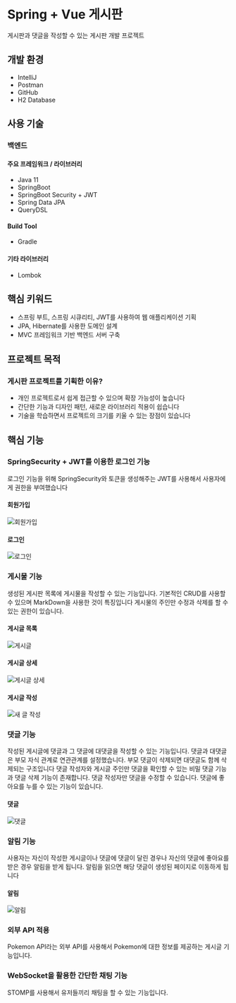 # Spring + Vue 게시판
게시판과 댓글을 작성할 수 있는 게시판 개발 프로젝트

## 개발 환경
+ IntelliJ
+ Postman
+ GitHub
+ H2 Database

## 사용 기술
### 백엔드
#### 주요 프레임워크 / 라이브러리
+ Java 11
+ SpringBoot
+ SpringBoot Security + JWT
+ Spring Data JPA
+ QueryDSL

#### Build Tool
+ Gradle

#### 기타 라이브러리
+ Lombok

## 핵심 키워드
+ 스프링 부트, 스프링 시큐리티, JWT를 사용하여 웹 애플리케이션 기획
+ JPA, Hibernate를 사용한 도메인 설계
+ MVC 프레임워크 기반 백엔드 서버 구축

## 프로젝트 목적
### 게시판 프로젝트를 기획한 이유?
+ 개인 프로젝트로서 쉽게 접근할 수 있으며 확장 가능성이 높습니다
+ 간단한 기능과 디자인 패턴, 새로운 라이브러리 적용이 쉽습니다
+ 기술을 학습하면서 프로젝트의 크기를 키울 수 있는 장점이 있습니다

## 핵심 기능
### SpringSecurity + JWT를 이용한 로그인 기능
로그인 기능을 위해 SpringSecurity와 토큰을 생성해주는 JWT를 사용해서 사용자에게 권한을 부여했습니다

#### 회원가입
![회원가입](https://github.com/KIMSEUNGWON/Spring-Vue-Board-back/assets/31675723/5ca3bd4f-5229-4021-835c-a503b966ff69)

#### 로그인
![로그인](https://github.com/KIMSEUNGWON/Spring-Vue-Board-back/assets/31675723/2aef69bc-adf4-4679-b1f5-88c2a0bda40e)


### 게시물 기능
생성된 게시판 목록에 게시물을 작성할 수 있는 기능입니다.
기본적인 CRUD를 사용할 수 있으며 MarkDown을 사용한 것이 특징입니다
게시물의 주인만 수정과 삭제를 할 수 있는 권한이 있습니다.

#### 게시글 목록
![게시글](https://github.com/KIMSEUNGWON/Spring-Vue-Board-back/assets/31675723/3fc305d3-63d8-4c55-866e-38de1ce79be4)

#### 게시글 상세
![게시글 상세](https://github.com/KIMSEUNGWON/Spring-Vue-Board-back/assets/31675723/c81b9881-7047-4dc1-841c-4dccfb5bbb36)

#### 게시글 작성
![새 글 작성](https://github.com/KIMSEUNGWON/Spring-Vue-Board-back/assets/31675723/c223a823-fc34-4983-bd0e-82dd8b6a4d5f)

### 댓글 기능
작성된 게시글에 댓글과 그 댓글에 대댓글을 작성할 수 있는 기능입니다.
댓글과 대댓글은 부모 자식 관계로 연관관계를 설정했습니다.
부모 댓글이 삭제되면 대댓글도 함께 삭제되는 구조입니다
댓글 작성자와 게시글 주인만 댓글을 확인할 수 있는 비밀 댓글 기능과 댓글 삭제 기능이 존재합니다.
댓글 작성자만 댓글을 수정할 수 있습니다.
댓글에 좋아요를 누를 수 있는 기능이 있습니다.

#### 댓글
![댓글](https://github.com/KIMSEUNGWON/Spring-Vue-Board-back/assets/31675723/0ef2dfd3-c5b8-4bc6-8468-3a843f125d62)

### 알림 기능
사용자는 자신이 작성한 게시글이나 댓글에 댓글이 달린 경우나 자신의 댓글에 좋아요를 받은 경우 알림을 받게 됩니다.
알림을 읽으면 해당 댓글이 생성된 페이지로 이동하게 됩니다

#### 알림
![알림](https://github.com/KIMSEUNGWON/Spring-Vue-Board-back/assets/31675723/176cc978-6855-475f-ac16-5118f7449bc1)


### 외부 API 적용
Pokemon API라는 외부 API를 사용해서 Pokemon에 대한 정보를 제공하는 게시글 기능입니다.

### WebSocket을 활용한 간단한 채팅 기능
STOMP를 사용해서 유저들끼리 채팅을 할 수 있는 기능입니다.
